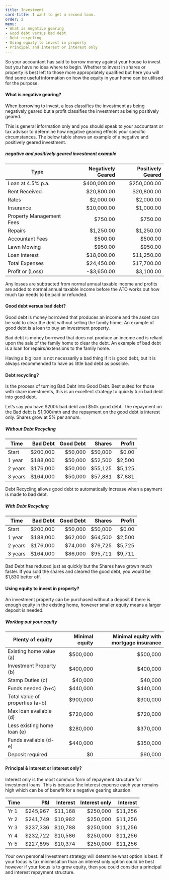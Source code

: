 ```yaml
---
title: Investment
card-title: I want to get a second loan.
order: 2
menu:
- What is negative gearing
- Good debt versus bad debt
- Debt recycling
- Using equity to invest in property
- Principal and interest or interest only
---
```


So your accountant has said to borrow money against your house to invest but you have no idea where to begin. Whether to invest in shares or property is best left to those more appropriately qualified but here you will find some useful information on how the equity in your home can be utilised for the purpose.

<h4 id="what-is-negative-gearing">What is negative gearing?</h4>
When borrowing to invest, a loss classifies the investment as being negatively geared but a profit classifies the investment as being positively geared.

This is general information only and you should speak to your accountant or tax advisor to determine how negative gearing effects your specific circumstances.
The below table shows an example of a negative and positively geared investment.

##### negative and positively geared investment example

| Type                     | Negatively Geared | Positively Geared |
|--------------------------|------------------:|------------------:|
| Loan at 4.5% p.a.        | $400,000.00       | $250,000.00       |
| Rent Received            | $20,800.00        | $20,800.00        |
| Rates                    | $2,000.00         | $2,000.00         |
| Insurance                | $10,000.00        | $1,000.00         |
| Property Management Fees | $750.00           | $750.00           |
| Repairs                  | $1,250.00         | $1,250.00         |
| Accountant Fees          | $500.00           | $500.00           |
| Lawn Mowing              | $950.00           | $950.00           |
| Loan interest            | $18,000.00        | $11,250.00        |
| Total Expenses           | $24,450.00        | $17,700.00        |
| Profit or (Loss)         | -$3,650.00        | $3,100.00         |

Any losses are subtracted from normal annual taxable income and profits are added to normal annual taxable income before the ATO works out how much tax needs to be paid or refunded.

<h4 id="good-debt-vs-bad-debt">Good debt versus bad debt?</h4>
Good debt is money borrowed that produces an income and the asset can be sold to clear the debt without selling the family home.
An example of good debt is a loan to buy an investment property.

Bad debt is money borrowed that does not produce an income and is reliant upon the sale of the family home to clear the debt.
An example of bad debt is a loan for repairs/extensions to the family home.

Having a big loan is not necessarily a bad thing if it is good debt, but it is always recommended to have as little bad debt as possible.

<h4 id="debt-recycling">Debt recycling?</h4>
Is the process of turning Bad Debt into Good Debt.  Best suited for those with share investments, this is an excellent strategy to quickly turn bad debt into good debt.

Let’s say you have $200k bad debt and $50k good debt. The repayment on the Bad debt is $1,000/mth and the repayment on the good debt is interest only. Shares grow at 5% per annum.

##### Without Debt Recycling

| Time    | Bad Debt | Good Debt | Shares  | Profit |
|---------|---------:|----------:|--------:|-------:|
| Start   | $200,000 | $50,000   | $50,000 | $0.00  |
| 1 year  | $188,000 | $50,000   | $52,500 | $2,500 |
| 2 years | $176,000 | $50,000   | $55,125 | $5,125 |
| 3 years | $164,000 | $50,000   | $57,881 | $7,881 |

Debt Recycling allows good debt to automatically increase when a payment is made to bad debt.

##### With Debt Recycling

| Time    | Bad Debt | Good Debt | Shares  | Profit |
|---------|---------:|----------:|--------:|-------:|
| Start   | $200,000 | $50,000   | $50,000 | $0.00  |
| 1 year  | $188,000 | $62,000   | $64,500 | $2,500 |
| 2 years | $176,000 | $74,000   | $79,725 | $5,725 |
| 3 years | $164,000 | $86,000   | $95,711 | $9,711 |

Bad Debt has reduced just as quickly but the Shares have grown much faster.  If you sold the shares and cleared the good debt, you would be $1,830 better off.


<h4 id="using-equity-to-invest-in-property">Using equity to invest in property?</h4>
An investment property can be purchased without a deposit if there is enough equity in the existing home, however smaller equity means a larger deposit is needed.

##### Working out your equity

| Plenty of equity | Minimal equity | Minimal equity with mortgage insurance |
|------------------|---------------:|---------------------------------------:|
| Existing home value (a) | $500,000 | $500,000 | $500,000 |
| Investment Property (b) | $400,000 | $400,000 | $400,000 |
| Stamp Duties (c) | $40,000 | $40,000 | $40,000 |
| Funds needed (b+c) | $440,000 | $440,000 | $440,000 |
| Total value of properties (a+b) | $900,000 | $900,000 | $900,000 |
| Max loan available (d) | $720,000 | $720,000  | $810,000 |
| Less existing home loan	(e) | $280,000 | $370,000 | $370,000 |
| Funds available (d-e) | $440,000 | $350,000 | $440,000 |
| Deposit required | $0 | $90,000 | $0 (funds needed – funds available) |

<h4 id="principal-and-interest-or-interest-only">Principal & interest or interest only?</h4>
Interest only is the most common form of repayment structure for investment loans.  This is because the interest expense each year remains high which can be of benefit for a negative gearing situation.

| Time | P&I      | Interest  | Interest only | Interest |
|------|---------:|----------:|--------------:|---------:|
| Yr 1 | $245,967 | $11,168   | $250,000      | $11,256  |
| Yr 2 | $241,749 | $10,982   | $250,000      | $11,256  |
| Yr 3 | $237,336 | $10,788   | $250,000      | $11,256  |
| Yr 4 | $232,722 | $10,586   | $250,000      | $11,256  |
| Yr 5 | $227,895 | $10,374   | $250,000      | $11,256  |

Your own personal investment strategy will determine what option is best.  If your focus is tax minimisation than an interest only option could be best however if your focus is to grow equity, then you could consider a principal and interest repayment structure.
